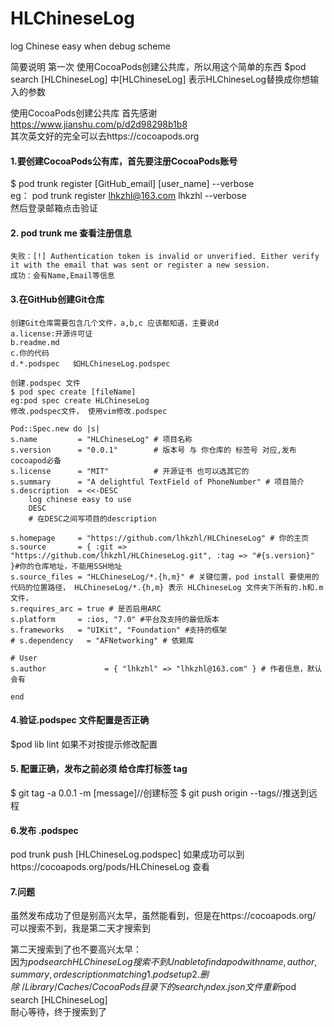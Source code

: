 # HLChineseLog
log Chinese easy when debug scheme

简要说明
    第一次 使用CocoaPods创建公共库，所以用这个简单的东西
    $pod search [HLChineseLog] 中[HLChineseLog] 表示HLChineseLog替换成你想输入的参数


使用CocoaPods创建公共库
    首先感谢 https://www.jianshu.com/p/d2d98298b1b8  
    其次英文好的完全可以去https://cocoapods.org  

#### 1.要创建CocoaPods公有库，首先要注册CocoaPods账号
$ pod trunk register [GitHub_email]  [user_name] --verbose  
eg： pod trunk register lhkzhl@163.com lhkzhl --verbose  
  然后登录邮箱点击验证  
#### 2. pod trunk me 查看注册信息
    失败：[!] Authentication token is invalid or unverified. Either verify it with the email that was sent or register a new session.  
    成功：会有Name,Email等信息
#### 3.在GitHub创建Git仓库
    创建Git仓库需要包含几个文件，a,b,c 应该都知道，主要说d  
    a.license:开源许可证  
    b.readme.md  
    c.你的代码   
    d.*.podspec   如HLChineseLog.podspec  
    
    创建.podspec 文件
    $ pod spec create [fileName]
    eg:pod spec create HLChineseLog
    修改.podspec文件， 使用vim修改.podspec
    
    Pod::Spec.new do |s|
    s.name         = "HLChineseLog" # 项目名称
    s.version      = "0.0.1"        # 版本号 与 你仓库的 标签号 对应,发布cocoapod必备
    s.license      = "MIT"          # 开源证书 也可以选其它的
    s.summary      = "A delightful TextField of PhoneNumber" # 项目简介
    s.description  = <<-DESC
        log chinese easy to use
        DESC
        # 在DESC之间写项目的description

    s.homepage     = "https://github.com/lhkzhl/HLChineseLog" # 你的主页
    s.source       = { :git => "https://github.com/lhkzhl/HLChineseLog.git", :tag => "#{s.version}" }#你的仓库地址，不能用SSH地址
    s.source_files = "HLChineseLog/*.{h,m}" # 关键位置，pod install 要使用的代码的位置路径， HLChineseLog/*.{h,m} 表示 HLChineseLog 文件夹下所有的.h和.m文件，
    s.requires_arc = true # 是否启用ARC
    s.platform     = :ios, "7.0" #平台及支持的最低版本
    s.frameworks   = "UIKit", "Foundation" #支持的框架
    # s.dependency   = "AFNetworking" # 依赖库
    
    # User
    s.author             = { "lhkzhl" => "lhkzhl@163.com" } # 作者信息，默认会有

    end

#### 4.验证.podspec 文件配置是否正确
  $pod lib lint
  如果不对按提示修改配置
  
#### 5. 配置正确，发布之前必须 给仓库打标签 tag
$ git tag -a 0.0.1 -m [message]//创建标签
$ git push origin --tags//推送到远程
#### 6.发布 .podspec
pod trunk push [HLChineseLog.podspec]
如果成功可以到https://cocoapods.org/pods/HLChineseLog 查看

#### 7.问题
 虽然发布成功了但是别高兴太早，虽然能看到，但是在https://cocoapods.org/ 可以搜索不到，我是第二天才搜索到  
 
 第二天搜索到了也不要高兴太早：  
 因为$pod search HLChineseLog 搜索不到  
 Unable to find a pod with name, author, summary, or description matching  
 1.pod setup  
 2.删除~/Library/Caches/CocoaPods目录下的search_index.json文件  
     重新$pod search [HLChineseLog]  
     耐心等待，终于搜索到了  
    
    
    
    
    
    
    
    
    
    
    
    
    
    
    


